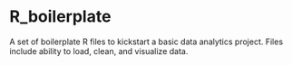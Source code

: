 # R_boilerplate
A set of boilerplate R files to kickstart a basic data analytics project.  Files include ability to load, clean, and visualize data.
